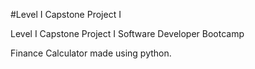 #Level I Capstone Project I

Level I Capstone Project I Software Developer Bootcamp

Finance Calculator made using python.
